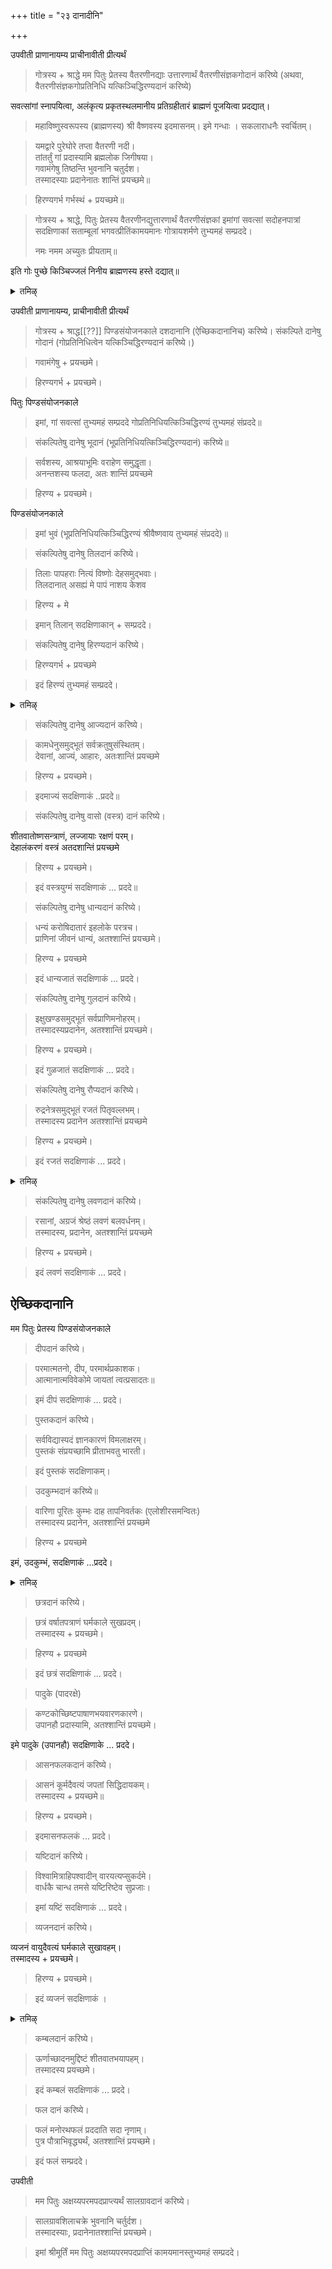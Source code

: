 +++
title = "२३ दानादीनि"

+++

उपवीती प्राणानायम्य प्राचीनावीती प्रीत्यर्थं 

> गोत्रस्य + श्राद्धे मम पितुः प्रेतस्य वैतरणीनद्याः उत्तारणार्थं वैतरणीसंज्ञकगोदानं करिष्ये (अथवा, वैतरणीसंज्ञकगोप्रतिनिधि यत्किञ्चिद्धिरण्यदानं करिष्ये) 

सवत्सांगां स्नापयित्वा, अलंकृत्य प्रकृतस्थलमानीय प्रतिग्रहीतारं ब्राह्मणं पूजयित्वा प्रदद्यात्। 

> महाविष्णुस्वरूपस्य (ब्राह्मणस्य) श्री वैष्णवस्य इदमासनम्। इमे गन्धाः । सकलाराधनैः स्वर्चितम्। 

> यमद्वारे पुरेघोरे तप्ता वैतरणी नदी।  
तांतर्तुं गां प्रदास्यामि ब्रह्मलोक जिगीषया।  
गवामंगेषु तिष्ठन्ति भुवनानि चतुर्दश।  
तस्मादस्याः प्रदानेनातः शान्तिं प्रयच्छमे॥ 

> हिरण्यगर्भ गर्भस्थं + प्रयच्छमे॥

> गोत्रस्य + श्राद्धे, पितुः प्रेतस्य वैतरणीनद्युत्तारणार्थं वैतरणीसंज्ञकां इमांगां सवत्सां सदोहनपात्रां सदक्षिणाकां सताम्बूलां भगवत्प्रीतिंकामयमानः गोत्रायशर्मणे तुभ्यमहं सम्प्रददे। 
>
> नमः नमम अच्युतः प्रीयताम्॥ 

इति गोः पुच्छे किञ्चिज्जलं निनीय ब्राह्मणस्य हस्ते दद्यात्॥

<details><summary>तमिऴ्</summary>

யத்கிஞ்சித் ஸதக்ஷிணாகம் இதம்வஸ் தாம்பூலம்" என்கிறபடி (அவர்களும் அஸ்து தாம்பூலம் அஸ்து தக்ஷிணா என்று பிரதிவசனம் சொல்ல Cavoritii). "ஆர்த்ராக்ஷதாந்தத்வா ஸ்வஸ்திவாசயிஷ்யே" என்று பிரார்த்திக்க, அவர்களும், "ஓம் வாச்யதாம்” என்று ப்ரதிவசனம் சொல்ல, "வாஜே வாஜே + தேவயாநை: । தேவேப்யோ நம:' என்று ஆரம்பித்து அர்ச்சனம் செய்து, “தேவதாப்ய: + நமோ நம: । ஸ்வாமிந: அஸ்மிந் திவஸே கோத்ரம் சர்மாணம் பிதரம் ப்ரேதமுத்திச்ய பார்வண ஏகோத்திஷ்ட ஸமுச்சய விதாநேந ஸபிண்டீகரண ச்ராத்தம் மயாகிருதமிதம் யதோக்தம் பகவத் ப்ரீதி கரஞ்ச பூயா திதி பவந்த: அநுக்ருஹ்ணந்து ॥" எனச் சொல்ல வேண்டும். அவர்களும் "ததாஸ்து, யதோக்த மஸ்து, யதா சாஸ்திராநுஷ்டிதமஸ்து, கயாச்ராத்த பலதமஸ்து, அக்ஷய்ய திருப்திகரமஸ்து, பகவத்

</details>

उपवीती प्राणानायम्य, प्राचीनावीती प्रीत्यर्थं 

> गोत्रस्य + श्राद्ध[[??]] पिण्डसंयोजनकाले दशदानानि (ऐच्छिकदानानिच) करिष्ये। संकल्पिते दानेषु गोदानं (गोप्रतिनिधित्वेन यत्किञ्चिद्धिरण्यदानं करिष्ये।)

> गवामंगेषु + प्रयच्छमे। 

> हिरण्यगर्भ + प्रयच्छमे। 

पितुः पिण्डसंयोजनकाले 

> इमां, गां सवत्सां तुभ्यमहं सम्प्रददे गोप्रतिनिधियत्किञ्चिद्धिरण्यं तुभ्यमहं संप्रददे॥ 

> संकल्पितेषु दानेषु भूदानं (भूप्रतिनिधियत्किञ्चिद्धिरण्यदानं) करिष्ये॥ 

> सर्वशस्य, आश्रयाभूमिः वराहेण समुद्धृता।  
अनन्तशस्य फलदा, अतः शान्तिं प्रयच्छमे 

> हिरण्य + प्रयच्छमे। 

पिण्डसंयोजनकाले 

> इमां भुवं (भूप्रतिनिधियत्किञ्चिद्धिरण्यं श्रीवैष्णवाय तुभ्यमहं संप्रददे)॥

> संकल्पितेषु दानेषु तिलदानं करिष्ये। 

> तिलाः पापहराः नित्यं विष्णोः देहसमुद्भवाः।  
तिलदानात् असह्यं मे पापं नाशय केशव

> हिरण्य + मे 

> इमान् तिलान् सदक्षिणाकान् + सम्प्रददे।

> संकल्पितेषु दानेषु हिरण्यदानं करिष्ये। 

> हिरण्यगर्भ + प्रयच्छमे  

> इदं हिरण्यं तुभ्यमहं सम्प्रददे।

<details><summary>तमिऴ्</summary>

ப்ரீண நமஸ்து " என்பதாக ப்ரதிவசனம் சொல்ல வேண்டும்

கையில் வாங்கிய அக்ஷதையை இடது கையில் மாற்றிக் கொண்டு அவரவர்கள் வலது உள்ளங்கையை நீட்ட அதில் ஒவ்வொரு துளசி தளத்தை வைத்து அதன்மேல் ஒவ்வொரு உத்தரணி சுத்த ஜலத்தைச் சேர்த்து அவர்களைப் பார்த்து "அக்ஷய்யம்” என்று பிரார்த்திக்க அவர்களும் "அஸ்து அக்ஷய்யம்" என்று பிரதிவசனம் சொல்ல, பித்ரு வரணத்தைப் பார்த்து "பிது: பித்ரு பிதாமஹ ப்ரபிதாமஹா: ஸ்வதாம் வாசயிஷ்யே" என்று பிரார்த்திக்க அவரும் "ஓம் வாச்யதாம்' என்று பதில் உரைக்க, ஒரு தொன்னையில் எள்ளைச் சேர்த்து ஜலத்தையும் சேர்த்து தென்புறத்தில் "ஓம் ஸ்வதா" என்று கவிழ்க்க, பித்ரு வரணமும் "அஸ்து ஸ்வதா" என்று ப்ரதிவசனம் சொல்ல, உபவீதமாக, "விச்வேதேவா ப்ரீயந்தாம்" என்று கேட்க விச்வே தேவரும் "ப்ரீயந்தாம் விச்வே

</details>

> संकल्पितेषु दानेषु आज्यदानं करिष्ये। 

> कामधेनुसमुद्भूतं सर्वक्रतुषुसंस्थितम्।  
देवानां, आज्यं, आहारः, अतःशान्तिं प्रयच्छमे 

> हिरण्य + प्रयच्छमे। 

> इदमाज्यं सदक्षिणाकं ..प्रददे॥

> संकल्पितेषु दानेषु वासो (वस्त्र) दानं करिष्ये। 

शीतवातोष्णसन्त्राणं, लज्जायाः रक्षणं परम्।  
देहालंकरणं वस्त्रं अतदशान्तिं प्रयच्छमे 

> हिरण्य + प्रयच्छमे। 

> इदं वस्त्रयुग्मं सदक्षिणाकं ... प्रददे॥

> संकल्पितेषु दानेषु धान्यदानं करिष्ये। 

> धन्यं करोषिदातारं इहलोके परत्रच।  
प्राणिनां जीवनं धान्यं, अतश्शान्तिं प्रयच्छमे। 

> हिरण्य + प्रयच्छमे 

> इदं धान्यजातं सदक्षिणाकं ... प्रददे।

> संकल्पितेषु दानेषु गुलदानं करिष्ये।  

> इक्षुखण्डसमुद्भूतं सर्वप्राणिमनोहरम्।  
तस्मादस्यप्रदानेन, अतश्शान्तिं प्रयच्छमे। 

> हिरण्य + प्रयच्छमे। 

> इदं गुळजातं सदक्षिणाकं ... प्रददे।

> संकल्पितेषु दानेषु रौप्यदानं करिष्ये। 

> रुद्रनेत्रसमुद्भूतं रजतं पितृवल्लभम्।  
तस्मादस्य प्रदानेन अतश्शान्तिं प्रयच्छमे 

> हिरण्य + प्रयच्छमे। 

> इदं रजतं सदक्षिणाकं ... प्रददे।

<details><summary>तमिऴ्</summary>

தேவா:" என்று பதில் சொல்ல ப்ராசீநாவீதத்துடன் "பிது: பித்ரு பிதாமஹ ப்ரபிதா மஹா: ப்ரீயந்தாம்" என்று கேட்க பித்ரு வரணமும் “ப்ரீயந்தாம் பிது: பித்ரு பிதாமஹ ப்ரபிதாமஹா:" என்று பதில் உரைக்க, நிமித்த வரணம் இல்லாத மற்ற ப்ராம்மணர்களைப் பார்த்து "அந்நசேஷா கிங்க்ரியதாம்" என்று கேட்க அவர்களும் "இஷ்டைஸ்ஸஹ புஜ்யதாம்” என்று சொல்ல நிமித்த வரணத்தைப் பார்த்து, "அந்நசேஷா கிங்க்ரியதாம்" என்று கேட்க, அவரும் “அப்ஸு ப்ரக்ஷிப்யதாம்" என்று சொல்ல, "தாதாரோந: கஞ்சந’ என, அவர்களும் "தாதாரோவோபிவர்த்தந்தாம்' என்கிற ரீதியில் பதில் சொல்ல "ஸ்வாது ஷம்ஸத: + சர்ம யம்ஸந்" உபவீதம். கவிழ்த்திருந்த பாத்திரத்தை நிமிர்த்து + யாசிஷ்ம ப்ரோக்ஷித்து, ப்ராசீநாவீதம் "அஷ்டாவஷ்டௌ ப்ரீணாதி' என்பதாகச் சொல்லி

</details>

> संकल्पितेषु दानेषु लवणदानं करिष्ये। 

> रसानां, अग्रजं श्रेष्ठं लवणं बलवर्धनम्।  
तस्मादस्य, प्रदानेन, अतश्शान्तिं प्रयच्छमे

> हिरण्य + प्रयच्छमे। 

> इदं लवणं सदक्षिणाकं ... प्रददे।

## ऐच्छिकदानानि

मम पितुः प्रेतस्य पिण्डसंयोजनकाले 

> दीपदानं करिष्ये। 

> परमात्मतनो, दीप, परमार्थप्रकाशक।  
आत्मानात्मविवेकोमे जायतां त्वत्प्रसादतः॥ 

> इमं दीपं सदक्षिणाकं ... प्रददे। 

> पुस्तकदानं करिष्ये।

> सर्वविद्यास्पदं ज्ञानकारणं विमलाक्षरम्।  
पुस्तकं संप्रयच्छामि प्रीताभवतु भारती। 

> इदं पुस्तकं सदक्षिणाकम्।

> उदकुम्भदानं करिष्ये॥ 

> वारिणा पूरितः कुम्भः दाह तापनिवर्तकः (एलोशीरसमन्वितः)  
तस्मादस्य प्रदानेन, अतश्शान्तिं प्रयच्छमे 

> हिरण्य + प्रयच्छमे

इमं, उदकुम्भं, सदक्षिणाकं ...प्रददे।

<details><summary>तमिऴ्</summary>

உபவிதத்துடன் குடும்பத்தில் அனைவருடனும் ஸாஷ்டாங்கமாக ப்ராணாமங்கள் செய்ய வேண்டும். பிராம்மணர்களும் ‘‘அக்நி ராயுஷ்மாந்" என்று ஆரம்பித்து மந்திரங்களைச் சொல்லி, அக்ஷதையைச் சேர்க்க வேண்டும்.

## 18 உத்தாபநம்

ப்ராசீநாவீதம் “வாஜே வாஜே + தேவயாநை: । கோத்ராந் சர்மண: வஸுருத்ராதித்ய ஸ்வரூபாந் அஸ்மத் பிது: பித்ரு பிதாமஹ ப்ரபிதாமஹாந் யதாஸ்தாநம் ப்ரதிஷ்டாபயாமி". அக்நிக்குத் தென்னண்டைப் புக்நத்தில் ஆவாஹநம் செய்யப்பட்டுள்ளவர்களை யதா ஸ்தானம் செல்லச் சொல்லி, அவ்விதம் வரிக்கப்பட்ட ப்ராம்மணனை தர்ப்பங்களினால் தூக்கிவிட (எழுப்பிவிட வேண்டும்.

</details>

> छत्रदानं करिष्ये।

> छत्रं वर्षातपत्राणं घर्मकाले सुखप्रदम्।  
तस्मादस्य + प्रयच्छमे। 

> हिरण्य + प्रयच्छमे 

> इदं छत्रं सदक्षिणाकं ... प्रददे।

> पादुके (पादरक्षे)

> कण्टकोच्छिष्टपाषाणभयवारणकारणे।  
उपानहौ प्रदास्यामि, अतश्शान्तिं प्रयच्छमे। 

इमे पादुके (उपानहौ) सदक्षिणाके ... प्रददे। 

> आसनफलकदानं करिष्ये। 

> आसनं कूर्मदैवत्यं जपतां सिद्धिदायकम्।  
तस्मादस्य + प्रयच्छमे॥ 

> हिरण्य + प्रयच्छमे। 

> इदमासनफलकं ... प्रददे। 

> यष्टिदानं करिष्ये। 

> विश्वामित्राहिपश्वादीन् वारयत्यप्सुकर्दमे।  
वार्धकै चान्ध तमसे यष्टिरिष्टेव सुप्रजाः। 

> इमां यष्टिं सदक्षिणाकं ... प्रददे।

> व्यजनदानं करिष्ये।

व्यजनं वायुदैवत्यं घर्मकाले सुखावहम्।  
तस्मादस्य + प्रयच्छमे। 

> हिरण्य + प्रयच्छमे। 

> इदं व्यजनं सदक्षिणाकं ।

<details><summary>तमिऴ्</summary>

"பித: ப்ரேத உத்திஷ்ட" என்று அக்நிக்குத் தென்னண்டை தர்ப்பத்தில் ஆவாஹநம் செய்யப்பட்டதை உத்தாபநம் செய்து அவ்விதம் வரித்த ப்ராம்மணனையும் 'பித: ப்ரேத உத்திஷ்ட" என்று தூக்கி விட்டு உபவீதம், “விச்வாந் தேவாந் யதா ஸ்தானம் ப்ரதிஷ்டாபயாமி” என்று அக்நிக்குத் வடவண்டை தர்ப்பங்களில் ஆவாஹநம் செய்யப்பட்டிருப்பதைக் கலைத்து விட்டு வரித்த ப்ராம்மணனை “உத்திஷ்டத விச்வே தேவா:" என்று தர்ப்பங்களால் தூக்கி விட வேண்டும். அவ்விதம் விஷ்ணுவும் “யதா ஸ்தானம் ப்ரதிஷ்டாபயாமி" என்று வடவண்டையில் ஆவாஹநம் செய்யப்பட்டுள்ளதைக் கலைத்து விட்டு, தர்ப்பங்களைக் கொண்டு விஷ்ணு வரண ப்ராம்மணனையும் தூக்கி விட வேண்டும்.

</details>

> कम्बलदानं करिष्ये। 

> ऊर्णाच्छादनमुद्दिष्टं शीतवातभयापहम्।  
तस्मादस्य प्रयच्छमे। 

> इदं कम्बलं सदक्षिणाकं ... प्रददे। 

> फल दानं करिष्ये।

> फलं मनोरथफलं प्रददाति सदा नृणाम्।  
पुत्र पौत्राभिवृद्ध्यर्थं, अतश्शान्तिं प्रयच्छमे। 

> इदं फलं सम्प्रददे। 

उपवीती 

> मम पितुः अक्षय्यपरमपदप्राप्त्यर्थं सालग्रावदानं करिष्ये। 

> सालग्रावशिलाचक्रे भुवनानि चर्तुर्दश।  
तस्मादस्याः, प्रदानेनातश्शान्तिं प्रयच्छमे। 

> इमां श्रीमूर्तिं मम पितुः अक्षय्यपरमपदप्राप्तिं कामयमानस्तुभ्यमहं सम्प्रददे।